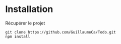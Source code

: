 # Installation

Récupérer le projet

    git clone https://github.com/GuillaumeCa/Todo.git
    npm install
